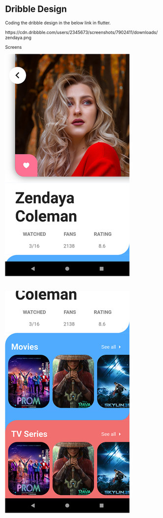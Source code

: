 # Dribble Design

Coding the dribble design in the below link in flutter. 

<p>https://cdn.dribbble.com/users/2345673/screenshots/7902411/downloads/zendaya.png


<p> Screens </p>

![](img/1.png)

<br>

![](img/2.png)
